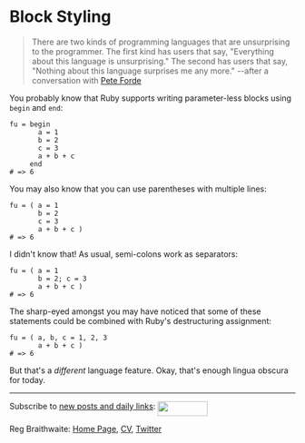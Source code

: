 Block Styling
===

> There are two kinds of programming languages that are unsurprising to the programmer. The first kind has users that say, "Everything about this language is unsurprising." The second has users that say, "Nothing about this language surprises me any more." --after a conversation with [Pete Forde](http://www.peteforde.com/ "Pete Forde")

You probably know that Ruby supports writing parameter-less blocks using `begin` and `end`:

    fu = begin
           a = 1
           b = 2
           c = 3
           a + b + c
         end
    # => 6

You may also know that you can use parentheses with multiple lines:

    fu = ( a = 1
           b = 2
           c = 3
           a + b + c )
    # => 6
    
I didn't know that! As usual, semi-colons work as separators:

    fu = ( a = 1
           b = 2; c = 3
           a + b + c )
    # => 6
    
The sharp-eyed amongst you may have noticed that some of these statements could be combined with Ruby's destructuring assignment:

    fu = ( a, b, c = 1, 2, 3
           a + b + c )
    # => 6
    
But that's a *different* language feature. Okay, that's enough lingua obscura for today.

----
	
Subscribe to [new posts and daily links](http://feeds.feedburner.com/raganwald "raganwald's rss feed"): <a href="http://feeds.feedburner.com/raganwald"><img src="http://feeds.feedburner.com/~fc/raganwald?bg=&amp;fg=&amp;anim=" height="26" width="88" style="border:0" alt="" align="top"/></a>

Reg Braithwaite: [Home Page](http://reginald.braythwayt.com), [CV](http://reginald.braythwayt.com/RegBraithwaiteGH0909_en_US.pdf ""), [Twitter](http://twitter.com/raganwald)